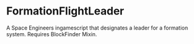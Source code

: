# FormationFlightLeader
A Space Engineers ingamescript that designates a leader for a formation system.
Requires BlockFinder Mixin.
